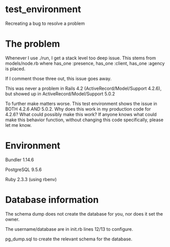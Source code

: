 # test_environment
Recreating a bug to resolve a problem

# The problem
Whenever I use ./run, I get a stack level too deep issue. This stems from models/node.rb where has_one :presence, has_one :client, has_one :agency is placed.

If I comment those three out, this issue goes away.

This was never a problem in Rails 4.2 (ActiveRecord/Model/Support 4.2.6), but showed up in ActiveRecord/Model/Support 5.0.2

To further make matters worse. This test environment shows the issue in BOTH 4.2.6 *AND* 5.0.2. Why does this work in my production code for 4.2.6? What could possibly make this work? If anyone knows what could make this behavior function, without changing this code specifically, please let me know.

# Environment
Bundler 1.14.6

PostgreSQL 9.5.6

Ruby 2.3.3 (using rbenv)

# Database information
The schema dump does not create the database for you, nor does it set the owner.

The username/database are in init.rb lines 12/13 to configure.

pg_dump.sql to create the relevant schema for the database.
